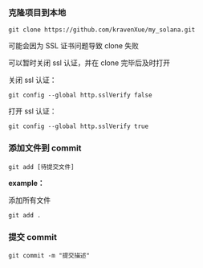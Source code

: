 ### 克隆项目到本地

```
git clone https://github.com/kravenXue/my_solana.git
```

可能会因为 SSL 证书问题导致 clone 失败

可以暂时关闭 ssl 认证，并在 clone 完毕后及时打开

关闭 ssl 认证：

```
git config --global http.sslVerify false
```

打开 ssl 认证：

```
git config --global http.sslVerify true
```

### 添加文件到 commit

```
git add [待提交文件]
```

**example：**

添加所有文件

```
git add .
```

### 提交 commit

```
git commit -m "提交描述"
```

